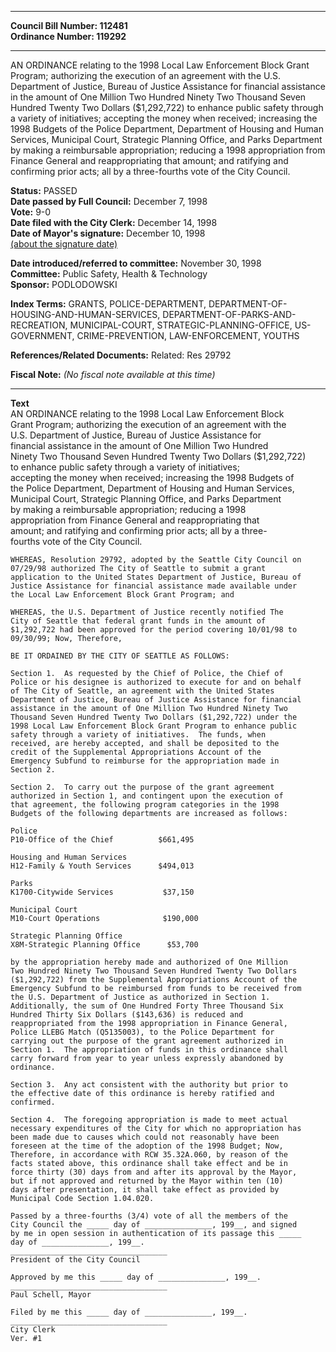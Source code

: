 * * * * *  
  
**Council Bill Number: [](#h0)[](#h2)112481**   
**Ordinance Number: 119292**  
  
* * * * *  
  
AN ORDINANCE relating to the 1998 Local Law Enforcement Block Grant Program; authorizing the execution of an agreement with the U.S. Department of Justice, Bureau of Justice Assistance for financial assistance in the amount of One Million Two Hundred Ninety Two Thousand Seven Hundred Twenty Two Dollars ($1,292,722) to enhance public safety through a variety of initiatives; accepting the money when received; increasing the 1998 Budgets of the Police Department, Department of Housing and Human Services, Municipal Court, Strategic Planning Office, and Parks Department by making a reimbursable appropriation; reducing a 1998 appropriation from Finance General and reappropriating that amount; and ratifying and confirming prior acts; all by a three-fourths vote of the City Council.  
  
**Status:** PASSED   
**Date passed by Full Council:** December 7, 1998   
**Vote:** 9-0   
**Date filed with the City Clerk:** December 14, 1998   
**Date of Mayor's signature:** December 10, 1998   
[(about the signature date)](/~public/approvaldate.htm)   
  
  
**Date introduced/referred to committee:** November 30, 1998   
**Committee:** Public Safety, Health & Technology   
**Sponsor:** PODLODOWSKI   
  
**Index Terms:** GRANTS, POLICE-DEPARTMENT, DEPARTMENT-OF-HOUSING-AND-HUMAN-SERVICES, DEPARTMENT-OF-PARKS-AND-RECREATION, MUNICIPAL-COURT, STRATEGIC-PLANNING-OFFICE, US-GOVERNMENT, CRIME-PREVENTION, LAW-ENFORCEMENT, YOUTHS  
  
**References/Related Documents:** Related: Res 29792  
  
**Fiscal Note:** *(No fiscal note available at this time)*  
  
* * * * *  
  
**Text**  
    AN ORDINANCE relating to the 1998 Local Law Enforcement Block  
    Grant Program; authorizing the execution of an agreement with the  
    U.S. Department of Justice, Bureau of Justice Assistance for  
    financial assistance in the amount of One Million Two Hundred  
    Ninety Two Thousand Seven Hundred Twenty Two Dollars ($1,292,722)  
    to enhance public safety through a variety of initiatives;  
    accepting the money when received; increasing the 1998 Budgets of  
    the Police Department, Department of Housing and Human Services,  
    Municipal Court, Strategic Planning Office, and Parks Department  
    by making a reimbursable appropriation; reducing a 1998  
    appropriation from Finance General and reappropriating that  
    amount; and ratifying and confirming prior acts; all by a three-  
    fourths vote of the City Council.  
  
    WHEREAS, Resolution 29792, adopted by the Seattle City Council on  
    07/29/98 authorized The City of Seattle to submit a grant  
    application to the United States Department of Justice, Bureau of  
    Justice Assistance for financial assistance made available under  
    the Local Law Enforcement Block Grant Program; and  
  
    WHEREAS, the U.S. Department of Justice recently notified The  
    City of Seattle that federal grant funds in the amount of  
    $1,292,722 had been approved for the period covering 10/01/98 to  
    09/30/99; Now, Therefore,  
  
    BE IT ORDAINED BY THE CITY OF SEATTLE AS FOLLOWS:  
  
    Section 1.  As requested by the Chief of Police, the Chief of  
    Police or his designee is authorized to execute for and on behalf  
    of The City of Seattle, an agreement with the United States  
    Department of Justice, Bureau of Justice Assistance for financial  
    assistance in the amount of One Million Two Hundred Ninety Two  
    Thousand Seven Hundred Twenty Two Dollars ($1,292,722) under the  
    1998 Local Law Enforcement Block Grant Program to enhance public  
    safety through a variety of initiatives.  The funds, when  
    received, are hereby accepted, and shall be deposited to the  
    credit of the Supplemental Appropriations Account of the  
    Emergency Subfund to reimburse for the appropriation made in  
    Section 2.  
  
    Section 2.  To carry out the purpose of the grant agreement  
    authorized in Section 1, and contingent upon the execution of  
    that agreement, the following program categories in the 1998  
    Budgets of the following departments are increased as follows:  
  
    Police  
    P10-Office of the Chief          $661,495  
  
    Housing and Human Services  
    H12-Family & Youth Services      $494,013  
  
    Parks  
    K1700-Citywide Services           $37,150  
  
    Municipal Court  
    M10-Court Operations              $190,000  
  
    Strategic Planning Office  
    X8M-Strategic Planning Office      $53,700  
  
    by the appropriation hereby made and authorized of One Million  
    Two Hundred Ninety Two Thousand Seven Hundred Twenty Two Dollars  
    ($1,292,722) from the Supplemental Appropriations Account of the  
    Emergency Subfund to be reimbursed from funds to be received from  
    the U.S. Department of Justice as authorized in Section 1.  
    Additionally, the sum of One Hundred Forty Three Thousand Six  
    Hundred Thirty Six Dollars ($143,636) is reduced and  
    reappropriated from the 1998 appropriation in Finance General,  
    Police LLEBG Match (Q5135003), to the Police Department for  
    carrying out the purpose of the grant agreement authorized in  
    Section 1.  The appropriation of funds in this ordinance shall  
    carry forward from year to year unless expressly abandoned by  
    ordinance.  
  
    Section 3.  Any act consistent with the authority but prior to  
    the effective date of this ordinance is hereby ratified and  
    confirmed.  
  
    Section 4.  The foregoing appropriation is made to meet actual  
    necessary expenditures of the City for which no appropriation has  
    been made due to causes which could not reasonably have been  
    foreseen at the time of the adoption of the 1998 Budget; Now,  
    Therefore, in accordance with RCW 35.32A.060, by reason of the  
    facts stated above, this ordinance shall take effect and be in  
    force thirty (30) days from and after its approval by the Mayor,  
    but if not approved and returned by the Mayor within ten (10)  
    days after presentation, it shall take effect as provided by  
    Municipal Code Section 1.04.020.  
  
    Passed by a three-fourths (3/4) vote of all the members of the  
    City Council the _____ day of _______________, 199__, and signed  
    by me in open session in authentication of its passage this _____  
    day of _______________, 199__.  
    ___________________________________  
    President of the City Council  
  
    Approved by me this _____ day of _______________, 199__.  
    ___________________________________  
    Paul Schell, Mayor  
  
    Filed by me this _____ day of _______________, 199__.  
    ___________________________________  
    City Clerk  
    Ver. #1  
